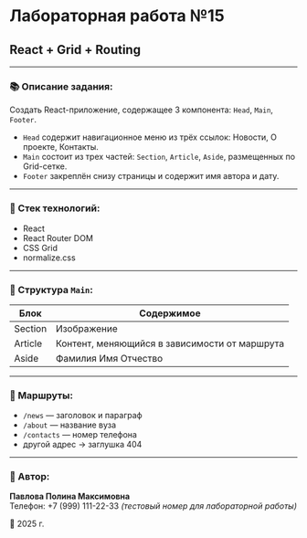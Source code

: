 # Лабораторная работа №15  
## React + Grid + Routing

---

### 📚 Описание задания:

Создать React-приложение, содержащее 3 компонента: `Head`, `Main`, `Footer`.

- `Head` содержит навигационное меню из трёх ссылок: Новости, О проекте, Контакты.
- `Main` состоит из трех частей: `Section`, `Article`, `Aside`, размещенных по Grid-сетке.
- `Footer` закреплён снизу страницы и содержит имя автора и дату.

---

### 🔧 Стек технологий:

- React
- React Router DOM
- CSS Grid
- normalize.css

---

### 🧱 Структура `Main`:

| Блок     | Содержимое                                     |
|----------|------------------------------------------------|
| Section  | Изображение                                    |
| Article  | Контент, меняющийся в зависимости от маршрута  |
| Aside    | Фамилия Имя Отчество                           |

---

### 🚦 Маршруты:

- `/news` — заголовок и параграф
- `/about` — название вуза
- `/contacts` — номер телефона
- другой адрес → заглушка 404

---

### 👤 Автор:

**Павлова Полина Максимовна**  
Телефон: +7 (999) 111-22-33 *(тестовый номер для лабораторной работы)*

📅 2025 г.

